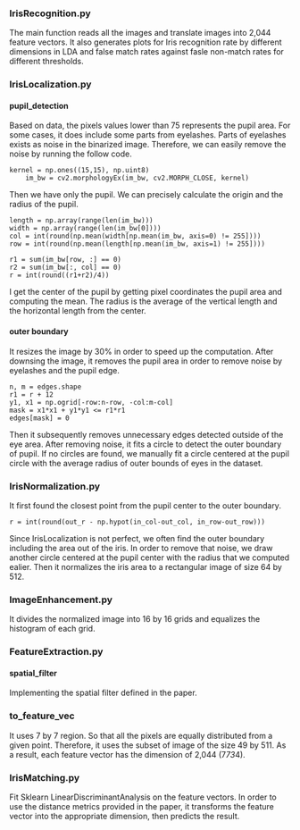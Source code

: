 
### IrisRecognition.py

The main function reads all the images and translate images into 2,044 feature vectors. It also generates plots for Iris recognition rate by different dimensions in LDA and false match rates against fasle non-match rates for different thresholds.

### IrisLocalization.py

#### pupil_detection
Based on data, the pixels values lower than 75 represents the pupil area. For some cases, it does include some parts from eyelashes. Parts of eyelashes exists as noise in the binarized image. Therefore, we can easily remove the noise by running the follow code.
```{python}
kernel = np.ones((15,15), np.uint8)
    im_bw = cv2.morphologyEx(im_bw, cv2.MORPH_CLOSE, kernel)
```
Then we have only the pupil. We can precisely calculate the origin and the radius of the pupil.
```{python}
length = np.array(range(len(im_bw)))
width = np.array(range(len(im_bw[0])))
col = int(round(np.mean(width[np.mean(im_bw, axis=0) != 255])))
row = int(round(np.mean(length[np.mean(im_bw, axis=1) != 255])))

r1 = sum(im_bw[row, :] == 0)
r2 = sum(im_bw[:, col] == 0)
r = int(round((r1+r2)/4))
```
I get the center of the pupil by getting pixel coordinates the pupil area and computing the mean. The radius is the average of the vertical length and the horizontal length from the center.

#### outer boundary
It resizes the image by 30% in order to speed up the computation. After downsing the image, it removes the pupil area in order to remove noise by eyelashes and the pupil edge.
```{python}
n, m = edges.shape
r1 = r + 12
y1, x1 = np.ogrid[-row:n-row, -col:m-col]
mask = x1*x1 + y1*y1 <= r1*r1
edges[mask] = 0
```
Then it subsequently removes unnecessary edges detected outside of the eye area. After removing noise, it fits a circle to detect the outer boundary of pupil. If no circles are found, we manually fit a circle centered at the pupil circle with the average radius of outer bounds of eyes in the dataset.

### IrisNormalization.py
It first found the closest point from the pupil center to the outer boundary.
```{python}
r = int(round(out_r - np.hypot(in_col-out_col, in_row-out_row)))
```
Since IrisLocalization is not perfect, we often find the outer boundary including the area out of the iris. In order to remove that noise, we draw another circle centered at the pupil center with the radius that we computed ealier. Then it normalizes the iris area to a rectangular image of size 64 by 512.

### ImageEnhancement.py
It divides the normalized image into 16 by 16 grids and equalizes the histogram of each grid.

### FeatureExtraction.py
#### spatial_filter
Implementing the spatial filter defined in the paper.

### to_feature_vec
It uses 7 by 7 region. So that all the pixels are equally distributed from a given point. Therefore, it uses the subset of image of the size 49 by 511. As a result, each feature vector has the dimension of 2,044 (7*73*4). 

### IrisMatching.py
Fit Sklearn LinearDiscriminantAnalysis on the feature vectors. In order to use the distance metrics provided in the paper, it transforms the feature vector into the appropriate dimension, then predicts the result.


